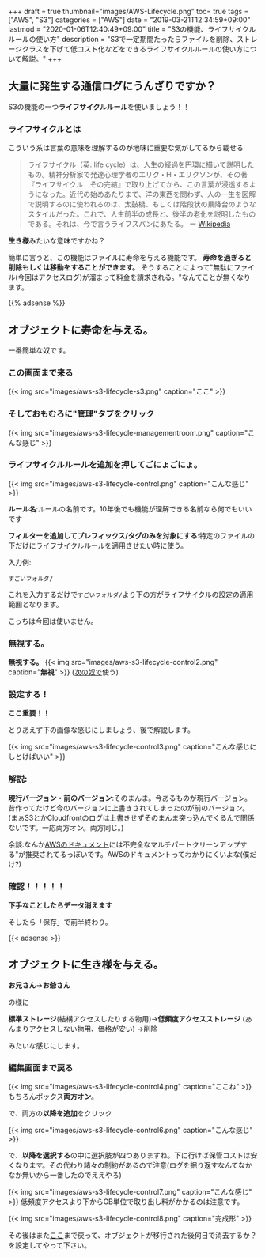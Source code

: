 +++
draft = true
thumbnail="images/AWS-Lifecycle.png"
toc= true
tags = ["AWS", "S3"]
categories = ["AWS"]
date = "2019-03-21T12:34:59+09:00"
lastmod = "2020-01-06T12:40:49+09:00"
title = "S3の機能、ライフサイクルルールの使い方"
description = "S3で一定期間たったらファイルを削除、ストレージクラスを下げて低コスト化などをできるライフサイクルルールの使い方について解説。"
+++
## 大量に発生する通信ログにうんざりですか？
S3の機能の一つ**ライフサイクルルール**を使いましょう！！

### ライフサイクルとは
こういう系は言葉の意味を理解するのが地味に重要な気がしてるから載せる

>ライフサイクル（英: life cycle）は、人生の経過を円環に描いて説明したもの。精神分析家で発達心理学者のエリク・H・エリクソンが、その著『ライフサイクル　その完結』で取り上げてから、この言葉が浸透するようになった。近代の始めあたりまで、洋の東西を問わず、人の一生を図解で説明するのに使われるのは、太鼓橋、もしくは階段状の乗降台のようなスタイルだった。これで、人生前半の成長と、後半の老化を説明したものである。それは、今で言うライフスパンにあたる。 
>ー [Wikipedia](https://ja.wikipedia.org/wiki/%E3%83%A9%E3%82%A4%E3%83%95%E3%82%B5%E3%82%A4%E3%82%AF%E3%83%AB)

**生き様**みたいな意味ですかね？

簡単に言うと、この機能はファイルに寿命を与える機能です。 **寿命を過ぎると削除もしくは移動をすることができます。** そうすることによって"無駄にファイル(今回はアクセスログ)が溜まって料金を請求される。"なんてことが無くなります。

{{% adsense %}}
## オブジェクトに寿命を与える。
一番簡単な奴です。

### この画面まで来る

{{< img src="images/aws-s3-lifecycle-s3.png" caption="ここ" >}}

### そしておもむろに"管理"タブをクリック
{{< img src="images/aws-s3-lifecycle-managementroom.png" caption="こんな感じ" >}}

### ライフサイクルルールを追加を押してごにょごにょ。

{{< img src="images/aws-s3-lifecycle-control.png" caption="こんな感じ" >}}

**ルール名**:ルールの名前です。10年後でも機能が理解できる名前なら何でもいいです


**フィルターを追加してプレフィックス/タグのみを対象にする**:特定のファイルの下だけにライフサイクルルールを適用させたい時に使う。
    
入力例:
```
すごいフォルダ/
```
これを入力するだけで```すごいフォルダ/```より下の方がライフサイクルの設定の適用範囲となります。

こっちは今回は使いません。

### 無視する。
**無視する。**
{{< img src="images/aws-s3-lifecycle-control2.png" caption="**無視**" >}}
([次の奴で](https://www.saltandsugar.tech/post/aws-s3-lifecycle/#%E3%82%AA%E3%83%96%E3%82%B8%E3%82%A7%E3%82%AF%E3%83%88%E3%81%AB%E7%94%9F%E3%81%8D%E6%A7%98%E3%82%92%E4%B8%8E%E3%81%88%E3%82%8B)使う)

### 設定する！

**ここ重要！！**

とりあえず下の画像な感じにしましょう、後で解説します。

{{< img src="images/aws-s3-lifecycle-control3.png" caption="こんな感じにしとけばいい" >}}

### 解説:

 **現行バージョン・前のバージョン**:そのまんま。今あるものが現行バージョン。昔作ってたけど今のバージョンに上書きされてしまったのが前のバージョン。(まぁS3とかCloudfrontのログは上書きせずそのまんま突っ込んでくるんで関係ないです。一応両方オン。両方同じ。)

余談:なんか[AWSのドキュメント](https://docs.aws.amazon.com/ja_jp/AmazonS3/latest/user-guide/create-lifecycle.html)には不完全なマルチパートクリーンアップする"が推奨されてるっぽいです。AWSのドキュメントってわかりにくいよな(僕だけ?)

### 確認！！！！！

**下手なことしたらデータ消えます**

そしたら「保存」で前半終わり。

{{< adsense >}}
## オブジェクトに生き様を与える。
**お兄さん**->**お爺さん**

の様に

**標準ストレージ**(結構アクセスしたりする物用)→**低頻度アクセスストレージ** (あんまりアクセスしない物用、価格が安い) →削除

みたいな感じにします。


### 編集画面まで戻る

{{< img src="images/aws-s3-lifecycle-control4.png" caption="ここね" >}}
もちろんボックス**両方オン**。

で、両方の**以降を追加**をクリック

{{< img src="images/aws-s3-lifecycle-control6.png" caption="こんな感じ" >}}

で、**以降を選択する**の中に選択肢が四つありますね。下に行けば保管コストは安くなります。その代わり諸々の制約があるので注意(ログを掘り返すなんてなかなか無いから一番したのでええやろ)

{{< img src="images/aws-s3-lifecycle-control7.png" caption="こんな感じ" >}}
低頻度アクセスより下からGB単位で取り出し料がかかるのは注意です。

{{< img src="images/aws-s3-lifecycle-control8.png" caption="完成形" >}}

その後はまた[ここ](https://saltandsugar.tech/post/aws-s3-lifecycle/#5-%E8%A8%AD%E5%AE%9A%E3%81%99%E3%82%8B)まで戻って、オブジェクトが移行された後何日で消去するか？を設定してやって下さい。

